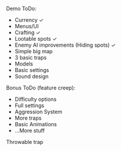 Demo ToDo:
- Currency ✓
- Menus/UI
- Crafting ✓
- Lootable spots ✓
- Enemy AI improvements (Hiding spots) ✓
- Simple big map
- 3 basic traps
- Models
- Basic settings
- Sound design

Bonus ToDo (feature creep):
- Difficulty options
- Full settings
- Aggression System
- More traps
- Basic Animations
- ...More stuff

Throwable trap
